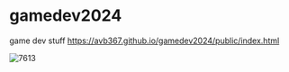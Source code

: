 # gamedev2024
game dev stuff
https://avb367.github.io/gamedev2024/public/index.html










































![7613](https://github.com/user-attachments/assets/91dcccbe-8288-43d9-ad9c-98da78631eef)
